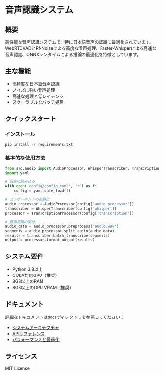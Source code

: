 # 音声認識システム

## 概要
高性能な音声認識システムで、特に日本語音声の認識に最適化されています。WebRTCVADとRNNoiseによる高度な音声処理、Faster-Whisperによる高速な音声認識、ONNXランタイムによる推論の最適化を特徴としています。

## 主な機能
- 高精度な日本語音声認識
- ノイズに強い音声処理
- 高速な処理と低レイテンシ
- スケーラブルなバッチ処理

## クイックスタート

### インストール
```bash
pip install -r requirements.txt
```

### 基本的な使用方法
```python
from src.audio import AudioProcessor, WhisperTranscriber, TranscriptionProcessor
import yaml

# 設定の読み込み
with open('config/config.yaml', 'r') as f:
    config = yaml.safe_load(f)

# コンポーネントの初期化
audio_processor = AudioProcessor(config['audio_processor'])
transcriber = WhisperTranscriber(config['whisper'])
processor = TranscriptionProcessor(config['transcription'])

# 音声認識の実行
audio_data = audio_processor.preprocess('audio.wav')
segments = audio_processor.split_audio(audio_data)
results = transcriber.batch_transcribe(segments)
output = processor.format_output(results)
```

## システム要件
- Python 3.8以上
- CUDA対応GPU（推奨）
- 8GB以上のRAM
- 8GB以上のGPU VRAM（推奨）

## ドキュメント
詳細なドキュメントは`docs`ディレクトリを参照してください：
- [システムアーキテクチャ](docs/architecture.md)
- [APIリファレンス](docs/api.md)
- [パフォーマンスと最適化](docs/performance.md)

## ライセンス
MIT License
